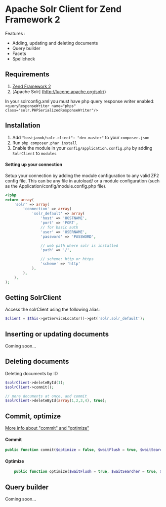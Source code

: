 # Apache Solr Client for Zend Framework 2

Features :

  - Adding, updating and deleting documents
  - Query builder
  - Facets
  - Spellcheck

## Requirements
 1. [Zend Framework 2](http://www.github.com/zendframework/zf2)
 2. [Apache Solr] (http://lucene.apache.org/solr/)

In your solrconfig.xml you must have php query response writer enabled:
``<queryResponseWriter name="phps" class="solr.PHPSerializedResponseWriter"/>``

## Installation

 1.  Add `"bostjanob/solr-client": "dev-master"` to your `composer.json`
 2.  Run `php composer.phar install`
 3.  Enable the module in your `config/application.config.php` by adding `SolrClient` to `modules`

#### Setting up your connection

Setup your connection by adding the module configuration to any valid ZF2 config file. This can be any file in autoload/
or a module configuration (such as the Application/config/module.config.php file).

```php
<?php
return array(
    'solr' => array(
        'connection' => array(
            'solr_default' => array(
                'host' => 'HOSTNAME',
                'port' => 'PORT',
                // for basic auth
                'user' => 'USERNAME', 
                'password' => 'PASSWORD',

                // web path where solr is installed
                'path' => '/', 

                // scheme: http or https
                'scheme' => 'http'
            ),
        ),
    ),
);
```

## Getting SolrClient

Access the solrClient using the following alias:

```php
$client = $this->getServiceLocator()->get('solr.solr_default');
```

## Inserting or updating documents
Coming soon...

## Deleting documents
Deleting documents by ID
```php
$solrClient->deleteById(1);
$solrClient->commit();

// more documents at once, and commit
$solrClient->deleteById(array(1,2,3,4), true);
```

## Commit, optimize
[More info about "commit" and "optimize"](http://wiki.apache.org/solr/UpdateXmlMessages#A.22commit.22_and_.22optimize.22)

#### Commit
```php
public function commit($optimize = false, $waitFlush = true, $waitSearcher = true)
```

#### Optimize
```php
    public function optimize($waitFlush = true, $waitSearcher = true, $maxSegments = 1)
```

## Query builder
Coming soon...